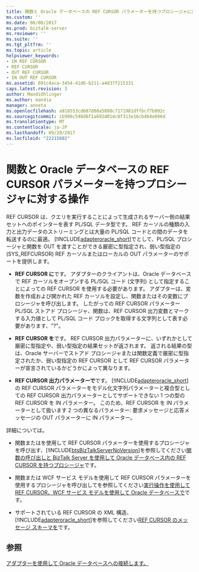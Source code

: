 ```yaml
---
title: 関数と Oracle データベースの REF CURSOR パラメーターを持つプロシージャに対する操作 |Microsoft ドキュメント
ms.custom: ''
ms.date: 06/08/2017
ms.prod: biztalk-server
ms.reviewer: ''
ms.suite: ''
ms.tgt_pltfrm: ''
ms.topic: article
helpviewer_keywords:
- IN REF CURSOR
- REF CURSOR
- OUT REF CURSOR
- IN OUT REF CURSOR
ms.assetid: 691c4aca-3454-41d6-b211-a4d37f215331
caps.latest.revision: 3
author: MandiOhlinger
ms.author: mandia
manager: anneta
ms.openlocfilehash: a918553cd687d80a5898c7171981dffbcf7b092c
ms.sourcegitcommit: cb908c540d8f1a692d01dc8f313e16cb4b4e696d
ms.translationtype: MT
ms.contentlocale: ja-JP
ms.lasthandoff: 09/20/2017
ms.locfileid: "22215602"
---
```

# <a name="operations-on-functions-and-procedures-with-ref-cursor-parameters-in-oracle-database"></a>関数と Oracle データベースの REF CURSOR パラメーターを持つプロシージャに対する操作
REF CURSOR は、クエリを実行することによって生成されるサーバー側の結果セットへのポインターを表す PL/SQL データ型です。 REF カーソルの種類の入力と出力データのストリーミングとは大量の PL/SQL コードとの間のデータを転送するのに最適。 [!INCLUDE[adapteroracle_short](../../includes/adapteroracle-short-md.md)]でとして、PL/SQL プロシージャと関数を OUT を渡すことができる厳密に型指定され、弱い型指定の (SYS_REFCURSOR) REF カーソルまたはローカルの OUT パラメーターのサポートを提供します。  
  
-   **REF CURSOR に**です。 アダプターのクライアントは、Oracle データベースで REF カーソルをオープンする PL/SQL コード (文字列) として指定することによっての REF CURSOR を使用する必要があります。 アダプターは、変数を作成および開かれた REF カーソルを設定し、関数またはその変数にプロシージャを呼び出します。 したがっての REF CURSOR パラメーター PL/SQL ストアド プロシージャ、関数は、REF CURSOR 出力変数とマークする入力値として PL/SQL コード ブロックを取得する文字列として表す必要があります、"?"。  
  
-   **REF CURSOR を**です。 REF CURSOR 出力パラメーターに、いずれかとして厳密に型指定や、弱い型指定の結果セットが返されます。 返される結果の型は、Oracle サーバーでストアド プロシージャまたは関数定義で厳密に型指定されたか、弱い型指定の REF CURSOR として REF CURSOR パラメーターが宣言されているかどうかによって異なります。  
  
-   **REF CURSOR 出力パラメーターで**です。 [!INCLUDE[adapteroracle_short](../../includes/adapteroracle-short-md.md)]の REF CURSOR パラメーターをモデル化文字列パラメーターと複合型としての REF CURSOR 出力パラメーターとしてサポートできない 1 つの型の REF CURSOR を IN パラメーター。 このため、REF CURSOR を IN パラメーターとして扱います 2 つの異なるパラメーター: 要求メッセージと応答メッセージの OUT パラメーターに IN パラメーター。  
  
 詳細については。  
  
-   関数またはを使用して REF CURSOR パラメーターを使用するプロシージャを呼び出す、[!INCLUDE[btsBizTalkServerNoVersion](../../includes/btsbiztalkservernoversion-md.md)]を参照してください[関数の呼び出しと BizTalk Server を使用して Oracle データベース内の REF CURSOR を持つプロシージャ](../../adapters-and-accelerators/adapter-oracle-database/run-functions-and-procedures-with-ref-cursors-in-oracle-db-using-biztalk-server.md)です。  
  
-   関数または WCF サービス モデルを使用して REF CURSOR パラメーターを使用するプロシージャを呼び出してを参照してください[実行操作を使用して REF CURSOR、WCF サービス モデルを使用して Oracle データベースで](../../adapters-and-accelerators/adapter-oracle-database/run-operations-using-ref-cursors-in-oracle-database-using-the-wcf-service-model.md)です。  
  
-   サポートされている REF CURSOR の XML 構造、[!INCLUDE[adapteroracle_short](../../includes/adapteroracle-short-md.md)]を参照してください[REF CURSOR のメッセージ スキーマを](../../adapters-and-accelerators/adapter-oracle-database/message-schemas-for-ref-cursors.md)です。  
  
## <a name="see-also"></a>参照  
 [アダプターを使用して Oracle データベースへの接続します。](../../adapters-and-accelerators/adapter-oracle-database/connect-to-oracle-database-using-the-adapter.md)